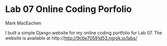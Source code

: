 # Lab 07 Online Coding Porfolio
Mark MacEachen

I built a simple Django website for my online coding portfolio for Lab 07.
The website is available at http://http://9c6e70591d53.ngrok.io/labs/